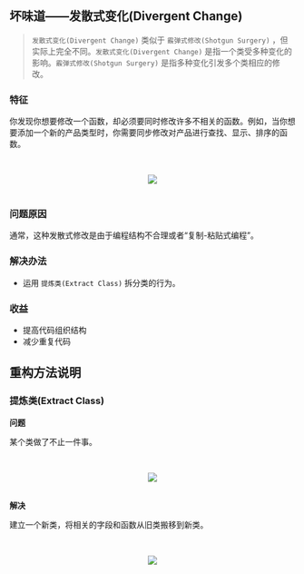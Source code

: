 ## 坏味道——发散式变化(Divergent Change)

> `发散式变化(Divergent Change)` 类似于 `霰弹式修改(Shotgun Surgery)` ，但实际上完全不同。`发散式变化(Divergent Change)` 是指一个类受多种变化的影响。`霰弹式修改(Shotgun Surgery)` 是指多种变化引发多个类相应的修改。

### 特征

你发现你想要修改一个函数，却必须要同时修改许多不相关的函数。例如，当你想要添加一个新的产品类型时，你需要同步修改对产品进行查找、显示、排序的函数。

<br><div align="center"><img src="https://raw.githubusercontent.com/dunwu/images/master/images/refactor/divergent-change-1.png"/></div><br>

### 问题原因

通常，这种发散式修改是由于编程结构不合理或者“复制-粘贴式编程”。

### 解决办法

- 运用 `提炼类(Extract Class)` 拆分类的行为。

### 收益

- 提高代码组织结构
- 减少重复代码

## 重构方法说明

### 提炼类(Extract Class)

**问题**

某个类做了不止一件事。

<br><div align="center"><img src="https://raw.githubusercontent.com/dunwu/images/master/images/refactor/extract-class-before.png"/></div><br>

**解决**

建立一个新类，将相关的字段和函数从旧类搬移到新类。

<br><div align="center"><img src="https://raw.githubusercontent.com/dunwu/images/master/images/refactor/extract-class-after.png"/></div><br>
